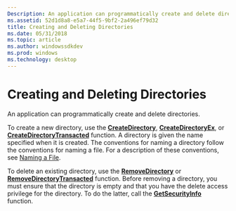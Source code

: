 ```yaml
---
Description: An application can programmatically create and delete directories.
ms.assetid: 52d1d8a8-e5a7-44f5-9bf2-2a496ef79d32
title: Creating and Deleting Directories
ms.date: 05/31/2018
ms.topic: article
ms.author: windowssdkdev
ms.prod: windows
ms.technology: desktop
---
```


# Creating and Deleting Directories

An application can programmatically create and delete directories.

To create a new directory, use the [**CreateDirectory**](/windows/win32/FileAPI/nf-fileapi-createdirectorya?branch=master), [**CreateDirectoryEx**](/windows/win32/WinBase/nf-winbase-createdirectoryexa?branch=master), or [**CreateDirectoryTransacted**](/windows/win32/WinBase/nf-winbase-createdirectorytransacteda?branch=master) function. A directory is given the name specified when it is created. The conventions for naming a directory follow the conventions for naming a file. For a description of these conventions, see [Naming a File](naming-a-file.md).

To delete an existing directory, use the [**RemoveDirectory**](/windows/win32/FileAPI/nf-fileapi-removedirectorya?branch=master) or [**RemoveDirectoryTransacted**](/windows/win32/WinBase/nf-winbase-removedirectorytransacteda?branch=master) function. Before removing a directory, you must ensure that the directory is empty and that you have the delete access privilege for the directory. To do the latter, call the [**GetSecurityInfo**](https://msdn.microsoft.com/library/windows/desktop/aa446654) function.

 

 



